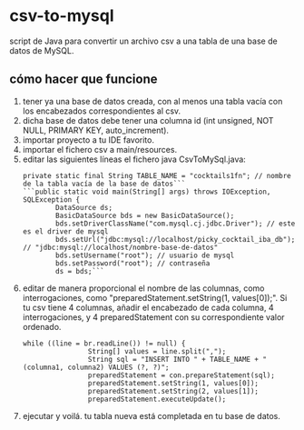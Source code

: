 # csv-to-mysql
script de Java para convertir un archivo csv a una tabla de una base de datos de MySQL.

## cómo hacer que funcione
1. tener ya una base de datos creada, con al menos una tabla vacía con los encabezados correspondientes al csv.
2. dicha base de datos debe tener una columna id (int unsigned, NOT NULL, PRIMARY KEY, auto_increment).
3. importar proyecto a tu IDE favorito.
4. importar el fichero csv a main/resources.
5. editar las siguientes líneas el fichero java CsvToMySql.java:
	```private static final String CSV_FILE = "resources/iba-cocktails-ingredients-web.csv"; // ruta del fichero csv a convertir
	private static final String TABLE_NAME = "cocktails1fn"; // nombre de la tabla vacía de la base de datos```
	```public static void main(String[] args) throws IOException, SQLException {
			DataSource ds;
			BasicDataSource bds = new BasicDataSource();
			bds.setDriverClassName("com.mysql.cj.jdbc.Driver");	// este es el driver de mysql
			bds.setUrl("jdbc:mysql://localhost/picky_cocktail_iba_db"); // "jdbc:mysql://localhost/nombre-base-de-datos"
			bds.setUsername("root"); // usuario de mysql
			bds.setPassword("root"); // contraseña
			ds = bds;```
6. editar de manera proporcional el nombre de las columnas, como interrogaciones, como "preparedStatement.setString(1, values[0]);".
	Si tu csv tiene 4 columnas, añadir el encabezado de cada columna, 4 interrogaciones, y 4 preparedStatement con su correspondiente valor ordenado.
	```
	while ((line = br.readLine()) != null) {
					String[] values = line.split(",");
					String sql = "INSERT INTO " + TABLE_NAME + " (columna1, columna2) VALUES (?, ?)";
					preparedStatement = con.prepareStatement(sql);
					preparedStatement.setString(1, values[0]);
					preparedStatement.setString(2, values[1]);
					preparedStatement.executeUpdate();
	```
7. ejecutar y voilá. tu tabla nueva está completada en tu base de datos.
